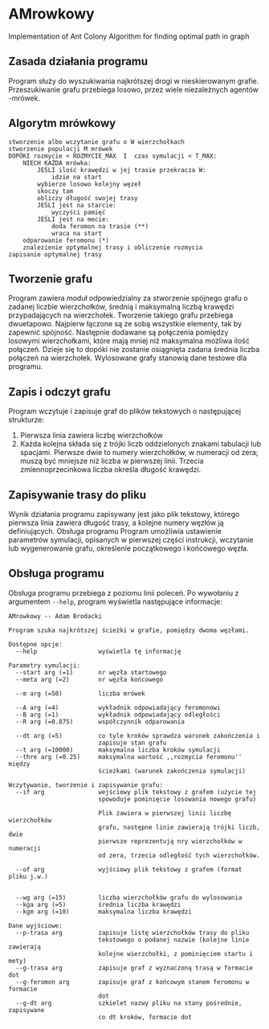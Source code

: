 # AMrowkowy
Implementation of Ant Colony Algorithm for finding optimal path in graph

## Zasada działania programu
Program służy do wyszukiwania najkrótszej drogi w nieskierowanym grafie.
Przeszukiwanie grafu przebiega losowo, przez wiele niezależnych agentów -mrówek.

## Algorytm mrówkowy
```
stworzenie albo wczytanie grafu o W wierzchołkach
stworzenie populacji M mrówek
DOPÓKI rozmycie < ROZMYCIE_MAX  I  czas symulacji < T_MAX:
	NIECH KAŻDA mrówka:
    	JEŚLI ilość krawędzi w jej trasie przekracza W:
			idzie na start
		wybierze losowo kolejny węzeł
		skoczy tam
		obliczy długość swojej trasy
		JEŚLI jest na starcie:
			wyczyści pamięć
		JEŚLI jest na mecie:
			doda feromon na trasie (**)
			wraca na start
	odparowanie feromonu (*)
	znalezienie optymalnej trasy i obliczenie rozmycia
zapisanie optymalnej trasy
```

## Tworzenie grafu
Program zawiera moduł odpowiedzialny za stworzenie spójnego grafu o zadanej liczbie wierzchołków, średnią i maksymalną liczbą krawędzi przypadających na wierzchołek. Tworzenie takiego grafu przebiega dwuetapowo. Najpierw łączone są ze sobą wszystkie
elementy, tak by zapewnić spójność. Następnie dodawane są połączenia pomiędzy losowymi wierzchołkami, które mają mniej niż maksymalna możliwa ilość połączeń. Dzieje się to dopóki nie zostanie osiągnięta zadana średnia liczba połączeń na wierzchołek. Wylosowane grafy stanowią dane testowe dla programu.

## Zapis i odczyt grafu 
Program wczytuje i zapisuje graf do plików tekstowych o następującej strukturze:
1. Pierwsza linia zawiera liczbę wierzchołków
2. Każda kolejna składa się z trójki liczb oddzielonych znakami tabulacji lub spacjami.
Pierwsze dwie to numery wierzchołków, w numeracji od zera; muszą być mniejsze niż liczba w pierwszej linii. Trzecia zmiennoprzecinkowa liczba określa długość krawędzi.

## Zapisywanie trasy do pliku
Wynik działania programu zapisywany jest jako plik tekstowy, którego pierwsza linia zawiera długość trasy, a kolejne numery węzłów ją definiujących.
Obsługa programu
Program umożliwia ustawienie parametrów symulacji, opisanych w pierwszej części instrukcji, wczytanie lub wygenerowanie grafu, określenie początkowego i końcowego węzła.

## Obsługa programu
Obsługa programu przebiega z poziomu linii poleceń. Po wywołaniu z argumentem ``--help``, program wyświetla następujące informacje:
```
AMrowkowy -- Adam Brodacki

Program szuka najkrótszej ścieżki w grafie, pomiędzy dwoma węzłami.

Dostępne opcje:
  --help                 wyświetla tę informację

Parametry symulacji:
  --start arg (=1)       nr węzła startowego
  --meta arg (=2)        nr węzła końcowego
                         
  --m arg (=50)          liczba mrówek
                         
  --A arg (=4)           wykładnik odpowiadający feromonowi
  --B arg (=1)           wykładnik odpowiadający odległości
  --R arg (=0.875)       współczynnik odparowania
                         
  --dt arg (=5)          co tyle kroków sprawdza warunek zakończenia i 
                         zapisuje stan grafu
  --t arg (=10000)       maksymalna liczba kroków symulacji
  --thre arg (=0.25)     maksymalna wartość ,,rozmycia feromonu'' między 
                         ścieżkami (warunek zakończenia symulacji)

Wczytywanie, tworzenie i zapisywanie grafu:
  --if arg               wejściowy plik tekstowy z grafem (użycie tej 
                         spowoduje pominięcie losowania nowego grafu)
                         
                         Plik zawiera w pierwszej linii liczbę wierzchołków 
                         grafu, następne linie zawierają trójki liczb, dwie 
                         pierwsze reprezentują nry wierzchołków w numeracji 
                         od zera, trzecia odległość tych wierzchołków.
                         
  --of arg               wyjściowy plik tekstowy z grafem (format pliku j.w.)
                         
                         
  --wg arg (=15)         liczba wierzchołków grafu do wylosowania
  --kga arg (=5)         średnia liczba krawędzi
  --kgm arg (=10)        maksymalna liczba krawędzi

Dane wyjściowe:
  --p-trasa arg          zapisuje listę wierzchołków trasy do pliku 
                         tekstowego o podanej nazwie (kolejne linie zawierają 
                         kolejne wierzchołki, z pominięciem startu i mety)
  --g-trasa arg          zapisuje graf z wyznaczoną trasą w formacie dot
  --g-feromon arg        zapisuje graf z końcowym stanem feromonu w formacie 
                         dot
  --g-dt arg             szkielet nazwy pliku na stany pośrednie, zapisywane 
                         co dt kroków, formacie dot

```
